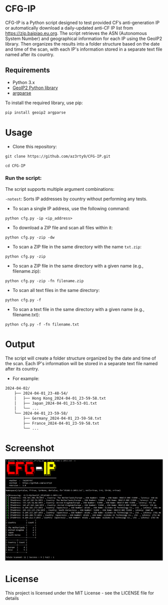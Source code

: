 # CFG-IP 

CFG-IP is a Python script designed to test provided CF’s anti-generation IP or automatically download a daily-updated anti-CF IP list from https://zip.baipiao.eu.org. The script retrieves the ASN (Autonomous System Number) and geographical information for each IP using the GeoIP2 library. Then organizes the results into a folder structure based on the date and time of the scan, with each IP's information stored in a separate text file named after its country.

## Requirements

- Python 3.x
- [GeoIP2 Python library](https://github.com/maxmind/GeoIP2-python)
- [argparse](https://docs.python.org/3/library/argparse.html)

To install the required library, use pip:

```sh
pip install geoip2 argparse
```

# Usage
- Clone this repository:
```
git clone https://github.com/az3rty9/CFG-IP.git
```
```
cd CFG-IP
```
### Run the script:
The script supports multiple argument combinations:

`-notest`: Sorts IP addresses by country without performing any tests.

- To scan a single IP address, use the following command:

```
python cfg.py -ip <ip_address>
```

- To download a ZIP file and scan all files within it:
  
```
python cfg.py -zip -dw
```

- To scan a ZIP file in the same directory with the name `txt.zip`:
 
```
python cfg.py -zip
```
  
- To scan a ZIP file in the same directory with a given name (e.g., filename.zip):

```
python cfg.py -zip -fn filename.zip
```

- To scan all text files in the same directory:
  
```
python cfg.py -f
```

- To scan a text file in the same directory with a given name (e.g., filename.txt):

```
python cfg.py -f -fn filename.txt
```

# Output
The script will create a folder structure organized by the date and time of the scan. Each IP's information will be stored in a separate text file named after its country.

- For example:

```
2024-04-02/
    ├── 2024-04-01_23-48-54/
    │   ├── Hong Kong_2024-04-01_23-59-58.txt
    │   ├── Japan_2024-04-01_23-53-01.txt
    │   └── ...
    └── 2024-04-01_23-59-58/
        ├── Germany_2024-04-01_23-59-58.txt
        ├── France_2024-04-01_23-59-58.txt
        └── ...
```

# Screenshot

![Local Image](images/screenshot.png)


# License
This project is licensed under the MIT License - see the LICENSE file for details

